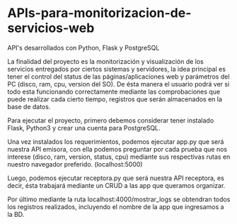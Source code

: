# APIs-para-monitorizacion-de-servicios-web
API's desarrollados con Python, Flask y PostgreSQL

La finalidad del proyecto es la monitorización y visualización de los servicios entregados por ciertos sistemas y servidores, la idea principal es tener el control del status de las páginas/aplicaciones web y parámetros del PC (disco, ram, cpu, version del SO). De ésta manera el usuario podrá ver si todo esta funcionando correctamente mediante las comprobaciones que puede realizar cada cierto tiempo, registros que serán almacenados en la base de datos.

Para ejecutar el proyecto, primero debemos considerar tener instalado Flask, Python3 y crear una cuenta para PostgreSQL.

Una vez instalados los requerimientos, podemos ejecutar app.py que será nuestra API emisora, con ella podemos preguntar por cada prueba que nos interese (disco, ram, version, status, cpu) mediante sus respectivas rutas en nuestro navegador preferido. (localhost:5000)

Luego, podemos ejecutar receptora.py que será nuestra API receptora, es decir, ésta trabajará mediante un CRUD a las app que queramos organizar.

Por último mediante la ruta localhost:4000/mostrar_logs se obtendran todos los registros realizados, incluyendo el nombre de la app que ingresamos a la BD.
